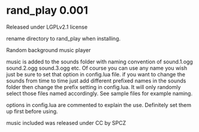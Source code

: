 # rand_play 0.001

Released under LGPLv2.1 license

rename directory to rand_play when installing.

Random background music player

music is added to the sounds folder with naming convention of sound.1.ogg sound.2.ogg sound.3.ogg etc.
Of course you can use any name you wish just be sure to set that option in config.lua file.
if you want to change the sounds from time to time just add different prefixed names in the sounds folder then change the prefix setting in config.lua.
It will only randomly select those files named accordingly. See sample files for example naming.

options in config.lua are commented to explain the use.
Definitely set them up first before using.

music included was released under CC by SPCZ